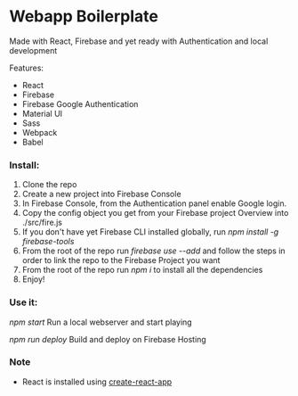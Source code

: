 # Webapp Boilerplate
Made with React, Firebase and yet ready with Authentication and local development

Features:

* React
* Firebase
* Firebase Google Authentication
* Material UI
* Sass
* Webpack
* Babel

### Install:

1. Clone the repo
2. Create a new project into Firebase Console
3. In Firebase Console, from the Authentication panel enable Google login.
4. Copy the config object you get from your Firebase project Overview into ./src/fire.js
5. If you don't have yet Firebase CLI installed globally, run *npm install -g firebase-tools*
6. From the root of the repo run *firebase use --add* and follow the steps in order to link the repo to the Firebase Project you want
7. From the root of the repo run *npm i* to install all the dependencies
8. Enjoy!

### Use it:

*npm start*
Run a local webserver and start playing

*npm run deploy*
Build and deploy on Firebase Hosting


### Note

* React is installed using [create-react-app](https://github.com/facebookincubator/create-react-app)


